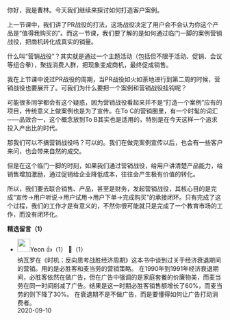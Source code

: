 你好，我是曹林。今天我们继续来探讨如何打造客户案例。

上一节课中，我们讲了PR战役的打法，这场战役决定了用户会不会认为你这个产品是“值得我购买的”。而这一节课，我们要了解的是如何通过临门一脚的案例营销战役，把商机转化成真实的销量。

什么叫“营销战役”？其实就是通过一个主题活动（包括但不限于活动、促销、会议等组合拳），聚拢消费人群，把现象变成商机，最终促成销售。

我在上节课中说过PR战役的周期，当PR战役如火如荼地进行到第二周的时候，营销战役也要展开了。可我们为什么要把一个案例和营销战役挂钩呢？

可能很多同学都会有这个疑惑，因为营销战役看起来并不是“打造一个案例”应有的项目，传统意义上做案例也是为了宣传。在To C的营销圈里，有一个时髦的词汇——品效合一，这个概念放到To B其实也是适用的，特别是在今天这样一个追求投入产出比的时代。

那我们可以不搞营销战役吗？可以的。我们在做完案例宣传以后，也会有一些客户来问，也会带来自然的成交。

但是在这个临门一脚的时刻，如果我们通过营销战役，给用户讲清楚产品能力，给销售增加激励，通过促销给企业降低成本，往往会产生极有价值的转化。

所以，我们要去联合销售、产品，甚至是财务，发起营销战役，其核心目的是完成“宣传→用户听说→用户试用→用户下单→完成购买”的承接闭环。只有完成了这个过程，我们的工作才是有意义的，不然你很可能就只是完成了一个教育市场的工作，而没有闭环化。
<div><strong>精选留言（1）</strong></div><ul>
<li><img src="https://static001.geekbang.org/account/avatar/00/15/29/01/20caec2f.jpg" width="30px"><span>Yeon</span> 👍（1） 💬（1）<div>纳瓦罗在《时机：反向思考战胜经济周期》这本书中谈到过关于经济衰退期间的营销。用的是必胜客和麦当劳的营销策略。
在1990年到1991年经济衰退期间，必胜客依然在做广告，但在广告中强调的是家庭套餐的价廉物美，而麦当劳在同一时间削减了广告。结果是这一时期必胜客销售额增长了60%，而麦当劳的则下降了30%。
在衰退期不是不做广告，而是要懂得如何让广告打动消费者。</div>2020-09-10</li><br/>
</ul>